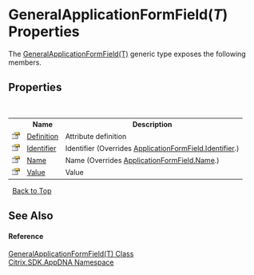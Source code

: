 # GeneralApplicationFormField(*T*) Properties
 

The <a href="T_Citrix_SDK_AppDNA_GeneralApplicationFormField_1">GeneralApplicationFormField(T)</a> generic type exposes the following members.


## Properties
&nbsp;<table><tr><th></th><th>Name</th><th>Description</th></tr><tr><td>![Public property](media/pubproperty.gif "Public property")</td><td><a href="P_Citrix_SDK_AppDNA_GeneralApplicationFormField_1_Definition">Definition</a></td><td>
Attribute definition</td></tr><tr><td>![Public property](media/pubproperty.gif "Public property")</td><td><a href="P_Citrix_SDK_AppDNA_GeneralApplicationFormField_1_Identifier">Identifier</a></td><td>
Identifier
 (Overrides <a href="P_Citrix_SDK_AppDNA_ApplicationFormField_Identifier">ApplicationFormField.Identifier</a>.)</td></tr><tr><td>![Public property](media/pubproperty.gif "Public property")</td><td><a href="P_Citrix_SDK_AppDNA_GeneralApplicationFormField_1_Name">Name</a></td><td>
Name
 (Overrides <a href="P_Citrix_SDK_AppDNA_ApplicationFormField_Name">ApplicationFormField.Name</a>.)</td></tr><tr><td>![Public property](media/pubproperty.gif "Public property")</td><td><a href="P_Citrix_SDK_AppDNA_GeneralApplicationFormField_1_Value">Value</a></td><td>
Value</td></tr></table>&nbsp;
<a href="#generalapplicationformfield(*t*)-properties">Back to Top</a>

## See Also


#### Reference
<a href="T_Citrix_SDK_AppDNA_GeneralApplicationFormField_1">GeneralApplicationFormField(T) Class</a><br /><a href="N_Citrix_SDK_AppDNA">Citrix.SDK.AppDNA Namespace</a><br />